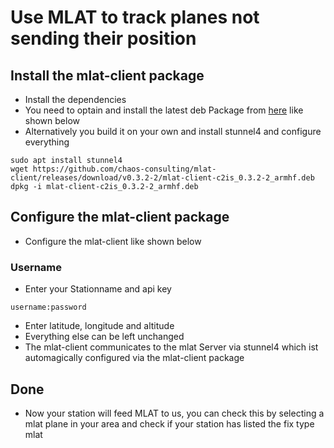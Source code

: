 # Use MLAT to track planes not sending their position

## Install the mlat-client package
* Install the dependencies
* You need to optain and install the latest deb Package from [here](https://github.com/chaos-consulting/mlat-client) like shown below
* Alternatively you build it on your own and install stunnel4 and configure everything

```
sudo apt install stunnel4
wget https://github.com/chaos-consulting/mlat-client/releases/download/v0.3.2-2/mlat-client-c2is_0.3.2-2_armhf.deb
dpkg -i mlat-client-c2is_0.3.2-2_armhf.deb
```

## Configure the mlat-client package
* Configure the mlat-client like shown below

### Username
* Enter your Stationname and api key
```
username:password
```
* Enter latitude, longitude and altitude
* Everything else can be left unchanged
* The mlat-client communicates to the mlat Server via stunnel4 which ist automagically configured via the mlat-client package

## Done
* Now your station will feed MLAT to us, you can check this by selecting a mlat plane in your area and check if your station has listed the fix type mlat

